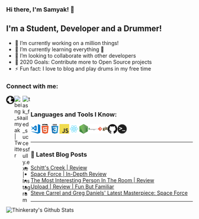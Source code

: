 ### Hi there, I'm Samyak! 👋

## I'm a Student, Developer and a Drummer!
- 🔭 I’m currently working on a million things!
- 🌱 I’m currently learning everything 🤣
- 👯 I’m looking to collaborate with other developers
- 🥅 2020 Goals: Contribute more to Open Source projects
- ⚡ Fun fact: I love to blog and play drums in my free time

### Connect with me:

[<img align="left" alt="showgist.herokuapp.com" width="22px" src="https://raw.githubusercontent.com/iconic/open-iconic/master/svg/globe.svg" />][website]
[<img align="left" alt="being_samyak | Twitter" width="22px" src="https://cdn.jsdelivr.net/npm/simple-icons@v3/icons/twitter.svg" />][twitter]
[<img align="left" alt="task_failed_successfully.exe | Instagram" width="22px" src="https://cdn.jsdelivr.net/npm/simple-icons@v3/icons/instagram.svg" />][instagram]

<br />

### Languages and Tools I Know:

<img align="left" alt="Visual Studio Code" width="26px" src="https://raw.githubusercontent.com/github/explore/80688e429a7d4ef2fca1e82350fe8e3517d3494d/topics/visual-studio-code/visual-studio-code.png" />
<img align="left" alt="HTML5" width="26px" src="https://raw.githubusercontent.com/github/explore/80688e429a7d4ef2fca1e82350fe8e3517d3494d/topics/html/html.png" />
<img align="left" alt="CSS3" width="26px" src="https://raw.githubusercontent.com/github/explore/80688e429a7d4ef2fca1e82350fe8e3517d3494d/topics/css/css.png" />
<img align="left" alt="JavaScript" width="26px" src="https://raw.githubusercontent.com/github/explore/80688e429a7d4ef2fca1e82350fe8e3517d3494d/topics/javascript/javascript.png" />
<img align="left" alt="React" width="26px" src="https://raw.githubusercontent.com/github/explore/80688e429a7d4ef2fca1e82350fe8e3517d3494d/topics/react/react.png" />
<img align="left" alt="Node.js" width="26px" src="https://raw.githubusercontent.com/github/explore/80688e429a7d4ef2fca1e82350fe8e3517d3494d/topics/nodejs/nodejs.png" />
<img align="left" alt="MongoDB" width="26px" src="https://raw.githubusercontent.com/github/explore/80688e429a7d4ef2fca1e82350fe8e3517d3494d/topics/mongodb/mongodb.png" />
<img align="left" alt="Git" width="26px" src="https://raw.githubusercontent.com/github/explore/80688e429a7d4ef2fca1e82350fe8e3517d3494d/topics/git/git.png" />
<img align="left" alt="GitHub" width="26px" src="https://raw.githubusercontent.com/github/explore/78df643247d429f6cc873026c0622819ad797942/topics/github/github.png" />
<img align="left" alt="HTML5" width="26px" src="https://raw.githubusercontent.com/github/explore/80688e429a7d4ef2fca1e82350fe8e3517d3494d/topics/terminal/terminal.png" />

<br />
<br />

---

### 📕 Latest Blog Posts
<!-- BLOG-POST-LIST:START -->
- [Schitt's Creek | Review](http://showgist.herokuapp.com/articles/schitts-creek-or-review)
- [Space Force | In-Depth Review](http://showgist.herokuapp.com/articles/space-force-or-in-depth-review)
- [The Most Interesting Person In The Room | Review](http://showgist.herokuapp.com/articles/the-most-interesting-person-in-the-room-or-review)
- [Upload | Review | Fun But Familiar](http://showgist.herokuapp.com/articles/upload-or-review-or-fun-but-familiar)
- [Steve Carrel and Greg Daniels' Latest Masterpiece: Space Force](http://showgist.herokuapp.com/articles/steve-carrel-and-greg-daniels-latest-masterpiece-space-force)
<!-- BLOG-POST-LIST:END -->

---

<img align="left" alt="Thinkeraty's Github Stats" src="https://github-readme-stats.vercel.app/api?username=Thinkeraty&show_icons=true&hide_border=true" />

[website]: https://showgist.herokuapp.com
[twitter]: https://twitter.com/being_samyak
[instagram]: https://instagram.com/task_failed_successfully.exe
